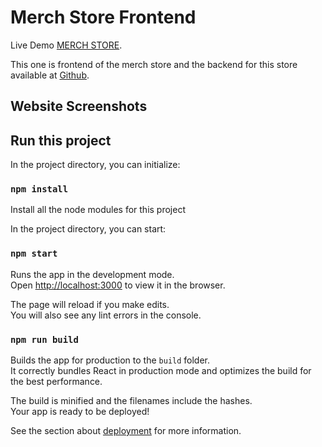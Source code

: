# Merch Store Frontend

Live Demo [MERCH STORE](https://merchstore.netlify.app/).

This one is frontend of the merch store and the backend for this store available at [Github](https://github.com/karthickraja-kr/Merch-Store-backend).

## Website Screenshots

## Run this project

In the project directory, you can initialize:

### `npm install`

Install all the node modules for this project

In the project directory, you can start:

### `npm start`

Runs the app in the development mode.\
Open [http://localhost:3000](http://localhost:3000) to view it in the browser.

The page will reload if you make edits.\
You will also see any lint errors in the console.

### `npm run build`

Builds the app for production to the `build` folder.\
It correctly bundles React in production mode and optimizes the build for the best performance.

The build is minified and the filenames include the hashes.\
Your app is ready to be deployed!

See the section about [deployment](https://facebook.github.io/create-react-app/docs/deployment) for more information.
